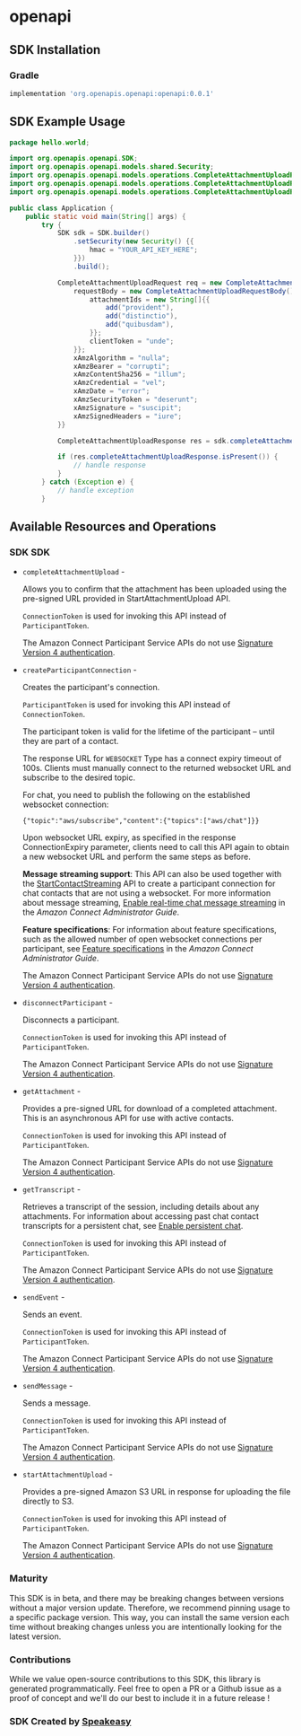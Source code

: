# openapi

<!-- Start SDK Installation -->
## SDK Installation

### Gradle

```groovy
implementation 'org.openapis.openapi:openapi:0.0.1'
```
<!-- End SDK Installation -->

## SDK Example Usage
<!-- Start SDK Example Usage -->
```java
package hello.world;

import org.openapis.openapi.SDK;
import org.openapis.openapi.models.shared.Security;
import org.openapis.openapi.models.operations.CompleteAttachmentUploadRequestBody;
import org.openapis.openapi.models.operations.CompleteAttachmentUploadRequest;
import org.openapis.openapi.models.operations.CompleteAttachmentUploadResponse;

public class Application {
    public static void main(String[] args) {
        try {
            SDK sdk = SDK.builder()
                .setSecurity(new Security() {{
                    hmac = "YOUR_API_KEY_HERE";
                }})
                .build();

            CompleteAttachmentUploadRequest req = new CompleteAttachmentUploadRequest() {{
                requestBody = new CompleteAttachmentUploadRequestBody() {{
                    attachmentIds = new String[]{{
                        add("provident"),
                        add("distinctio"),
                        add("quibusdam"),
                    }};
                    clientToken = "unde";
                }};
                xAmzAlgorithm = "nulla";
                xAmzBearer = "corrupti";
                xAmzContentSha256 = "illum";
                xAmzCredential = "vel";
                xAmzDate = "error";
                xAmzSecurityToken = "deserunt";
                xAmzSignature = "suscipit";
                xAmzSignedHeaders = "iure";
            }}            

            CompleteAttachmentUploadResponse res = sdk.completeAttachmentUpload(req);

            if (res.completeAttachmentUploadResponse.isPresent()) {
                // handle response
            }
        } catch (Exception e) {
            // handle exception
        }
```
<!-- End SDK Example Usage -->

<!-- Start SDK Available Operations -->
## Available Resources and Operations

### SDK SDK

* `completeAttachmentUpload` - <p>Allows you to confirm that the attachment has been uploaded using the pre-signed URL provided in StartAttachmentUpload API. </p> <note> <p> <code>ConnectionToken</code> is used for invoking this API instead of <code>ParticipantToken</code>.</p> </note> <p>The Amazon Connect Participant Service APIs do not use <a href="https://docs.aws.amazon.com/general/latest/gr/signature-version-4.html">Signature Version 4 authentication</a>.</p>
* `createParticipantConnection` - <p>Creates the participant's connection. </p> <note> <p> <code>ParticipantToken</code> is used for invoking this API instead of <code>ConnectionToken</code>.</p> </note> <p>The participant token is valid for the lifetime of the participant – until they are part of a contact.</p> <p>The response URL for <code>WEBSOCKET</code> Type has a connect expiry timeout of 100s. Clients must manually connect to the returned websocket URL and subscribe to the desired topic. </p> <p>For chat, you need to publish the following on the established websocket connection:</p> <p> <code>{"topic":"aws/subscribe","content":{"topics":["aws/chat"]}}</code> </p> <p>Upon websocket URL expiry, as specified in the response ConnectionExpiry parameter, clients need to call this API again to obtain a new websocket URL and perform the same steps as before.</p> <p> <b>Message streaming support</b>: This API can also be used together with the <a href="https://docs.aws.amazon.com/connect/latest/APIReference/API_StartContactStreaming.html">StartContactStreaming</a> API to create a participant connection for chat contacts that are not using a websocket. For more information about message streaming, <a href="https://docs.aws.amazon.com/connect/latest/adminguide/chat-message-streaming.html">Enable real-time chat message streaming</a> in the <i>Amazon Connect Administrator Guide</i>.</p> <p> <b>Feature specifications</b>: For information about feature specifications, such as the allowed number of open websocket connections per participant, see <a href="https://docs.aws.amazon.com/connect/latest/adminguide/amazon-connect-service-limits.html#feature-limits">Feature specifications</a> in the <i>Amazon Connect Administrator Guide</i>. </p> <note> <p>The Amazon Connect Participant Service APIs do not use <a href="https://docs.aws.amazon.com/general/latest/gr/signature-version-4.html">Signature Version 4 authentication</a>.</p> </note>
* `disconnectParticipant` - <p>Disconnects a participant. </p> <note> <p> <code>ConnectionToken</code> is used for invoking this API instead of <code>ParticipantToken</code>.</p> </note> <p>The Amazon Connect Participant Service APIs do not use <a href="https://docs.aws.amazon.com/general/latest/gr/signature-version-4.html">Signature Version 4 authentication</a>.</p>
* `getAttachment` - <p>Provides a pre-signed URL for download of a completed attachment. This is an asynchronous API for use with active contacts.</p> <note> <p> <code>ConnectionToken</code> is used for invoking this API instead of <code>ParticipantToken</code>.</p> </note> <p>The Amazon Connect Participant Service APIs do not use <a href="https://docs.aws.amazon.com/general/latest/gr/signature-version-4.html">Signature Version 4 authentication</a>.</p>
* `getTranscript` - <p>Retrieves a transcript of the session, including details about any attachments. For information about accessing past chat contact transcripts for a persistent chat, see <a href="https://docs.aws.amazon.com/connect/latest/adminguide/chat-persistence.html">Enable persistent chat</a>. </p> <note> <p> <code>ConnectionToken</code> is used for invoking this API instead of <code>ParticipantToken</code>.</p> </note> <p>The Amazon Connect Participant Service APIs do not use <a href="https://docs.aws.amazon.com/general/latest/gr/signature-version-4.html">Signature Version 4 authentication</a>.</p>
* `sendEvent` - <p>Sends an event. </p> <note> <p> <code>ConnectionToken</code> is used for invoking this API instead of <code>ParticipantToken</code>.</p> </note> <p>The Amazon Connect Participant Service APIs do not use <a href="https://docs.aws.amazon.com/general/latest/gr/signature-version-4.html">Signature Version 4 authentication</a>.</p>
* `sendMessage` - <p>Sends a message.</p> <note> <p> <code>ConnectionToken</code> is used for invoking this API instead of <code>ParticipantToken</code>.</p> </note> <p>The Amazon Connect Participant Service APIs do not use <a href="https://docs.aws.amazon.com/general/latest/gr/signature-version-4.html">Signature Version 4 authentication</a>.</p>
* `startAttachmentUpload` - <p>Provides a pre-signed Amazon S3 URL in response for uploading the file directly to S3.</p> <note> <p> <code>ConnectionToken</code> is used for invoking this API instead of <code>ParticipantToken</code>.</p> </note> <p>The Amazon Connect Participant Service APIs do not use <a href="https://docs.aws.amazon.com/general/latest/gr/signature-version-4.html">Signature Version 4 authentication</a>.</p>
<!-- End SDK Available Operations -->

### Maturity

This SDK is in beta, and there may be breaking changes between versions without a major version update. Therefore, we recommend pinning usage 
to a specific package version. This way, you can install the same version each time without breaking changes unless you are intentionally 
looking for the latest version.

### Contributions

While we value open-source contributions to this SDK, this library is generated programmatically. 
Feel free to open a PR or a Github issue as a proof of concept and we'll do our best to include it in a future release !

### SDK Created by [Speakeasy](https://docs.speakeasyapi.dev/docs/using-speakeasy/client-sdks)
